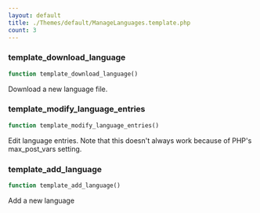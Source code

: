 ```yaml
---
layout: default
title: ./Themes/default/ManageLanguages.template.php
count: 3
---
```


### template_download_language

```php
function template_download_language()
```
Download a new language file.



### template_modify_language_entries

```php
function template_modify_language_entries()
```
Edit language entries. Note that this doesn't always work because of PHP's max_post_vars setting.



### template_add_language

```php
function template_add_language()
```
Add a new language



